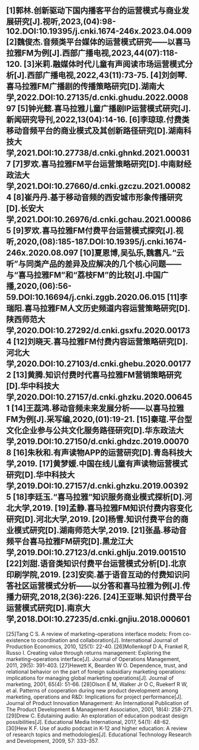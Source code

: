 [1]郭林.创新驱动下国内播客平台的运营模式与商业发展研究[J].视听,2023,(04):98-102.DOI:10.19395/j.cnki.1674-246x.2023.04.009
[2]魏俊杰.音频类平台媒体的运营模式研究——以喜马拉雅FM为例[J].西部广播电视,2023,44(07):118-120.
[3]米莉.融媒体时代儿童有声阅读市场运营模式分析[J].西部广播电视,2022,43(11):73-75.
[4]刘剑琴.喜马拉雅FM广播剧的传播策略研究[D].湖南大学,2022.DOI:10.27135/d.cnki.ghudu.2022.000897
[5]钟光懿.喜马拉雅儿童广播剧IP运营模式研究[J].新闻研究导刊,2022,13(04):14-16.
[6]李琼琼.付费类移动音频平台的商业模式及其创新路径研究[D].湖南科技大学,2021.DOI:10.27738/d.cnki.ghnkd.2021.000317
[7]罗欢.喜马拉雅FM平台运营策略研究[D].中南财经政法大学,2021.DOI:10.27660/d.cnki.gzczu.2021.000824
[8]崔丹丹.基于移动音频的西安城市形象传播研究[D].长安大学,2021.DOI:10.26976/d.cnki.gchau.2021.000865
[9]罗欢.喜马拉雅FM付费平台运营模式探究[J].视听,2020,(08):185-187.DOI:10.19395/j.cnki.1674-246x.2020.08.097
[10]夏恩博,吴弘乐,魏翥凡.“云听”与同类产品的差异及应解决的几个核心问题——与“喜马拉雅FM”和“荔枝FM”的比较[J].中国广播,2020,(06):56-59.DOI:10.16694/j.cnki.zggb.2020.06.015
[11]李瑞阳.喜马拉雅FM人文历史频道内容运营策略研究[D].陕西师范大学,2020.DOI:10.27292/d.cnki.gsxfu.2020.001734
[12]刘晓天.喜马拉雅FM付费内容运营策略研究[D].河北大学,2020.DOI:10.27103/d.cnki.ghebu.2020.001772
[13]黄腾.知识付费时代喜马拉雅FM营销策略研究[D].华中科技大学,2020.DOI:10.27157/d.cnki.ghzku.2020.006451
[14]王蕊鸿.移动音频未来发展分析——以喜马拉雅FM为例[J].采写编,2020,(01):19-21.
[15]秦瑄.平台型文化企业参与公共文化服务路径研究[D].华东政法大学,2019.DOI:10.27150/d.cnki.ghdzc.2019.000708
[16]朱秋和.有声读物APP的运营研究[D].青岛科技大学,2019.
[17]黄梦媛.中国在线儿童有声读物运营模式研究[D].华中科技大学,2019.DOI:10.27157/d.cnki.ghzku.2019.003925
[18]李廷玉.“喜马拉雅”知识服务商业模式探析[D].河北大学,2019.
[19]孟静.喜马拉雅FM知识付费内容变化研究[D].河北大学,2019.
[20]杨雪.知识付费平台的商业模式研究[D].湖南师范大学,2019.
[21]张晶.移动音频平台喜马拉雅FM研究[D].黑龙江大学,2019.DOI:10.27123/d.cnki.ghlju.2019.001510
[22]刘甜.语音类知识付费平台运营模式分析[D].北京印刷学院,2019.
[23]安奕.基于语音互动的付费知识问答社区运营模式分析——以分答和喜马拉雅为例[J].传播力研究,2018,2(36):226.
[24]王亚琳.知识付费平台运营模式研究[D].南京大学,2018.DOI:10.27235/d.cnki.gnjiu.2018.000601
---
[25]Tang C S. A review of marketing–operations interface models: From co-existence to coordination and collaboration[J]. International Journal of Production Economics, 2010, 125(1): 22-40.
[26]Mollenkopf D A, Frankel R, Russo I. Creating value through returns management: Exploring the marketing–operations interface[J]. Journal of Operations Management, 2011, 29(5): 391-403.
[27]Hewett K, Bearden W O. Dependence, trust, and relational behavior on the part of foreign subsidiary marketing operations: implications for managing global marketing operations[J]. Journal of marketing, 2001, 65(4): 51-66.
[28]Olson E M, Walker Jr O C, Ruekerf R W, et al. Patterns of cooperation during new product development among marketing, operations and R&D: Implications for project performance[J]. Journal of Product Innovation Management: An International Publication of The Product Development & Management Association, 2001, 18(4): 258-271.
[29]Drew C. Edutaining audio: An exploration of education podcast design possibilities[J]. Educational Media International, 2017, 54(1): 48-62.
[30]Hew K F. Use of audio podcast in K-12 and higher education: A review of research topics and methodologies[J]. Educational Technology Research and Development, 2009, 57: 333-357.
